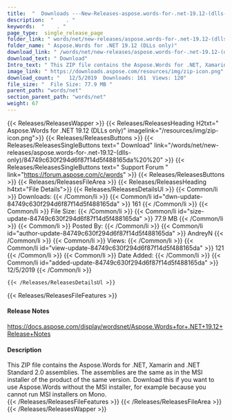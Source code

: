 ```yaml
---
title:  "  Downloads ---New-Releases-aspose.words-for-.net-19.12-(dlls-only) . " 
description:  "    . " 
keywords:  "    . " 
page_type:  single_release_page
folder_link: " words/net/new-releases/aspose.words-for-.net-19.12-(dlls-only)/"
folder_name: " Aspose.Words for .NET 19.12 (DLLs only)"
download_link: " /words/net/new-releases/aspose.words-for-.net-19.12-(dlls-only)/84749c630f294d6f87f14d5f488165da"
download_text: " Download"
Intro_text: " This ZIP file contains the Aspose.Words for .NET, Xamarin and .NET Standard 2.0 ..."
image_link: " https://downloads.aspose.com/resources/img/zip-icon.png"
download_count: "   12/5/2019  Downloads: 161  Views: 120"
file_size: "  File Size: 77.9 MB "
parent_path: "words/net"
section_parent_path: "words/net"
weight: 67 
---
```


{{< Releases/ReleasesWapper >}}
  {{< Releases/ReleasesHeading H2txt=" Aspose.Words for .NET 19.12 (DLLs only)" imagelink="/resources/img/zip-icon.png">}}
  {{< Releases/ReleasesButtons >}}
    {{< Releases/ReleasesSingleButtons text=" Download" link="/words/net/new-releases/aspose.words-for-.net-19.12-(dlls-only)/84749c630f294d6f87f14d5f488165da%20%20" >}}
    {{< Releases/ReleasesSingleButtons text=" Support Forum " link="https://forum.aspose.com/c/words" >}}
  {{< Releases/ReleasesButtons >}}
  {{< Releases/ReleasesFileArea >}}
    {{< Releases/ReleasesHeading h4txt="File Details">}}
    {{< Releases/ReleasesDetailsUl >}}
            {{< Common/li  >}} Downloads: {{< /Common/li >}} 
      {{< Common/li id="dwn-update-84749c630f294d6f87f14d5f488165da" >}} 161 {{< /Common/li >}} 
      {{< Common/li  >}} File Size: {{< /Common/li >}} 
      {{< Common/li id="size-update-84749c630f294d6f87f14d5f488165da" >}} 77.9 MB {{< /Common/li >}} 
      {{< Common/li  >}} Posted By: {{< /Common/li >}} 
      {{< Common/li id="author-update-84749c630f294d6f87f14d5f488165da" >}} AndreyN {{< /Common/li >}} 
      {{< Common/li  >}} Views: {{< /Common/li >}} 
      {{< Common/li id="view-update-84749c630f294d6f87f14d5f488165da" >}} 121 {{< /Common/li >}} 
      {{< Common/li  >}} Date Added: {{< /Common/li >}} 
      {{< Common/li id="added-update-84749c630f294d6f87f14d5f488165da" >}} 12/5/2019 {{< /Common/li >}} 

    {{< /Releases/ReleasesDetailsUl >}}

  {{< Releases/ReleasesFileFeatures >}}
      <h4>Release Notes</h4><div><a href="https://docs.aspose.com/display/wordsnet/Aspose.Words+for+.NET+19.12+Release+Notes">https://docs.aspose.com/display/wordsnet/Aspose.Words+for+.NET+19.12+Release+Notes</a></div><h4>Description</h4><div class="HTMLDescription">This ZIP file contains the Aspose.Words for .NET, Xamarin and .NET Standard 2.0 assemblies. The assemblies are the same as in the MSI installer of the product of the same version.  Download this if you want to use Aspose.Words without the MSI installer, for example because you cannot run MSI installers on Mono.</div>
  {{< /Releases/ReleasesFileFeatures >}}
 {{< /Releases/ReleasesFileArea >}}
{{< /Releases/ReleasesWapper >}}


